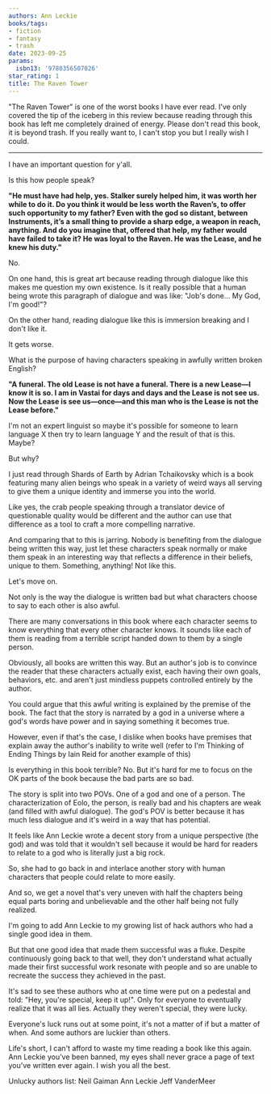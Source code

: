 ```yaml
---
authors: Ann Leckie
books/tags:
- fiction
- fantasy
- trash
date: 2023-09-25
params:
  isbn13: '9780356507026'
star_rating: 1
title: The Raven Tower
---
```


"The Raven Tower" is one of the worst books I have ever read. I've only covered
the tip of the iceberg in this review because reading through this book has left
me completely drained of energy. Please don't read this book, it is beyond
trash. If you really want to, I can't stop you but I really wish I could.

<!--more-->

---

I have an important question for y'all.

Is this how people speak?

**"He must have had help, yes. Stalker surely helped him, it was worth her while
to do it. Do you think it would be less worth the Raven’s, to offer such
opportunity to my father? Even with the god so distant, between Instruments,
it’s a small thing to provide a sharp edge, a weapon in reach, anything. And do
you imagine that, offered that help, my father would have failed to take it? He
was loyal to the Raven. He was the Lease, and he knew his duty."**

No.

On one hand, this is great art because reading through dialogue like this makes
me question my own existence. Is it really possible that a human being wrote
this paragraph of dialogue and was like: "Job's done... My God, I'm good!"?

On the other hand, reading dialogue like this is immersion breaking and I don't
like it.

It gets worse.

What is the purpose of having characters speaking in awfully written broken
English?

**"A funeral. The old Lease is not have a funeral. There is a new Lease—I know
it is so. I am in Vastai for days and days and the Lease is not see us. Now the
Lease is see us—once—and this man who is the Lease is not the Lease before."**

I'm not an expert linguist so maybe it's possible for someone to learn language
X then try to learn language Y and the result of that is this. Maybe?

But why?

I just read through Shards of Earth by Adrian Tchaikovsky which is a book
featuring many alien beings who speak in a variety of weird ways all serving to
give them a unique identity and immerse you into the world.

Like yes, the crab people speaking through a translator device of questionable
quality would be different and the author can use that difference as a tool to
craft a more compelling narrative.

And comparing that to this is jarring. Nobody is benefiting from the dialogue
being written this way, just let these characters speak normally or make them
speak in an interesting way that reflects a difference in their beliefs, unique
to them. Something, anything! Not like this.

Let's move on.

Not only is the way the dialogue is written bad but what characters choose to
say to each other is also awful.

There are many conversations in this book where each character seems to know
everything that every other character knows. It sounds like each of them is
reading from a terrible script handed down to them by a single person.

Obviously, all books are written this way. But an author's job is to convince
the reader that these characters actually exist, each having their own goals,
behaviors, etc. and aren't just mindless puppets controlled entirely by the
author.

You could argue that this awful writing is explained by the premise of the book.
The fact that the story is narrated by a god in a universe where a god's words
have power and in saying something it becomes true.

However, even if that's the case, I dislike when books have premises that
explain away the author's inability to write well (refer to I'm Thinking of
Ending Things by Iain Reid for another example of this)

Is everything in this book terrible? No. But it's hard for me to focus on the OK
parts of the book because the bad parts are so bad.

The story is split into two POVs. One of a god and one of a person. The
characterization of Eolo, the person, is really bad and his chapters are weak
(and filled with awful dialogue). The god's POV is better because it has much
less dialogue and it's weird in a way that has potential.

It feels like Ann Leckie wrote a decent story from a unique perspective (the
god) and was told that it wouldn't sell because it would be hard for readers to
relate to a god who is literally just a big rock.

So, she had to go back in and interlace another story with human characters that
people could relate to more easily.

And so, we get a novel that's very uneven with half the chapters being equal
parts boring and unbelievable and the other half being not fully realized.

I'm going to add Ann Leckie to my growing list of hack authors who had a single
good idea in them.

But that one good idea that made them successful was a fluke. Despite
continuously going back to that well, they don't understand what actually made
their first successful work resonate with people and so are unable to recreate
the success they achieved in the past.

It's sad to see these authors who at one time were put on a pedestal and told:
"Hey, you're special, keep it up!". Only for everyone to eventually realize that
it was all lies. Actually they weren't special, they were lucky.

Everyone's luck runs out at some point, it's not a matter of if but a matter of
when. And some authors are luckier than others.

Life's short, I can't afford to waste my time reading a book like this again.
Ann Leckie you've been banned, my eyes shall never grace a page of text you've
written ever again. I wish you all the best.

Unlucky authors list: Neil Gaiman Ann Leckie Jeff VanderMeer